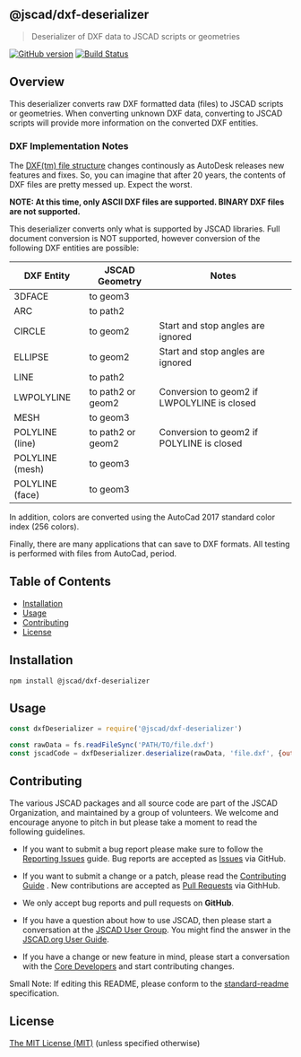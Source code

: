 ## @jscad/dxf-deserializer

> Deserializer of DXF data to JSCAD scripts or geometries

[![GitHub version](https://badge.fury.io/gh/jscad%40jscad%2Fdxf-deserializer.svg)](https://badge.fury.io/gh/jscad%40jscad%2Fdxf-deserializer)
[![Build Status](https://travis-ci.org/jscad/io.svg)](https://travis-ci.org/jscad/dxf-deserializer)

## Overview

This deserializer converts raw DXF formatted data (files) to JSCAD scripts or geometries.
When converting unknown DXF data, converting to JSCAD scripts will provide more information on the converted DXF entities.

### DXF Implementation Notes

The [DXF(tm) file structure](http://docs.autodesk.com/ACD/2014/ENU/files/GUID-73E9E797-3BAA-4795-BBD8-4CE7A03E93CF.htm) changes continously as AutoDesk releases new features and fixes. So, you can imagine that after 20 years, the contents of DXF files are pretty messed up. Expect the worst.

**NOTE: At this time, only ASCII DXF files are supported. BINARY DXF files are not supported.**

This deserializer converts only what is supported by JSCAD libraries. Full document conversion is NOT supported, however conversion of the following DXF entities are possible:

| DXF Entity      | JSCAD Geometry | Notes |
| --------------- | -------------  | ------ |
| 3DFACE          | to geom3       | |
| ARC             | to path2       | |
| CIRCLE          | to geom2       | Start and stop angles are ignored |
| ELLIPSE         | to geom2       | Start and stop angles are ignored |
| LINE            | to path2       | |
| LWPOLYLINE      | to path2 or geom2  | Conversion to geom2 if LWPOLYLINE is closed |
| MESH            | to geom3       | |
| POLYLINE (line) | to path2 or geom2 | Conversion to geom2 if POLYLINE is closed |
| POLYLINE (mesh) | to geom3       | |
| POLYLINE (face) | to geom3       | |

In addition, colors are converted using the AutoCad 2017 standard color index (256 colors).

Finally, there are many applications that can save to DXF formats. All testing is performed with files from AutoCad, period.

## Table of Contents

- [Installation](#installation)
- [Usage](#usage)
- [Contributing](#contributing)
- [License](#license)

## Installation

```
npm install @jscad/dxf-deserializer
```

## Usage

```javascript
const dxfDeserializer = require('@jscad/dxf-deserializer')

const rawData = fs.readFileSync('PATH/TO/file.dxf')
const jscadCode = dxfDeserializer.deserialize(rawData, 'file.dxf', {output: 'jscad'})

```

## Contributing

The various JSCAD packages and all source code are part of the JSCAD Organization, and maintained by a group of volunteers.
We welcome and encourage anyone to pitch in but please take a moment to read the following guidelines.

* If you want to submit a bug report please make sure to follow the [Reporting Issues](https://github.com/jscad/OpenJSCAD.org/wiki/Reporting-Issues) guide. Bug reports are accepted as [Issues](https://github.com/jscad/OpenJSCAD.org/issues/) via GitHub.

* If you want to submit a change or a patch, please read the [Contributing Guide](https://github.com/jscad/OpenJSCAD.org/blob/master/CONTRIBUTING.md) . New contributions are accepted as [Pull Requests](https://github.com/jscad/OpenJSCAD.org/pulls/) via GithHub.

* We only accept bug reports and pull requests on **GitHub**.

* If you have a question about how to use JSCAD, then please start a conversation at the [JSCAD User Group](https://jscad.xyz/forum). You might find the answer in the [JSCAD.org User Guide](https://openjscad.org/dokuwiki/doku.php).

* If you have a change or new feature in mind, please start a conversation with the [Core Developers](https://jscad.xyz/forum) and start contributing changes.

Small Note: If editing this README, please conform to the [standard-readme](https://github.com/RichardLitt/standard-readme) specification.

## License

[The MIT License (MIT)](https://github.com/jscad/OpenJSCAD.org/blob/master/LICENSE)
(unless specified otherwise)

